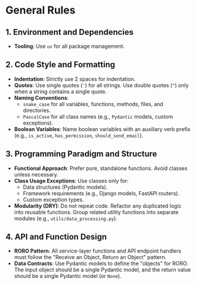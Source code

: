 # General Rules

## 1. Environment and Dependencies
- **Tooling**: Use `uv` for all package management.

## 2. Code Style and Formatting
- **Indentation**: Strictly use 2 spaces for indentation.
- **Quotes**: Use single quotes (`'`) for all strings. Use double quotes (`"`) only when a string contains a single quote.
- **Naming Conventions**:
  - `snake_case` for all variables, functions, methods, files, and directories.
  - `PascalCase` for all class names (e.g., `Pydantic` models, custom exceptions).
- **Boolean Variables**: Name boolean variables with an auxiliary verb prefix (e.g., `is_active`, `has_permission`, `should_send_email`).

## 3. Programming Paradigm and Structure
- **Functional Approach**: Prefer pure, standalone functions. Avoid classes unless necessary.
- **Class Usage Exceptions**: Use classes only for:
  - Data structures (Pydantic models).
  - Framework requirements (e.g., Django models, FastAPI routers).
  - Custom exception types.
- **Modularity (DRY)**: Do not repeat code. Refactor any duplicated logic into reusable functions. Group related utility functions into separate modules (e.g., `utils/data_processing.py`).

## 4. API and Function Design
- **RORO Pattern**: All service-layer functions and API endpoint handlers must follow the "Receive an Object, Return an Object" pattern.
- **Data Contracts**: Use Pydantic models to define the "objects" for RORO. The input object should be a single Pydantic model, and the return value should be a single Pydantic model (or `None`).
